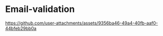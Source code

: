# Email-validation

https://github.com/user-attachments/assets/9356ba46-49a4-40fb-aaf0-44bfeb29bb0a
